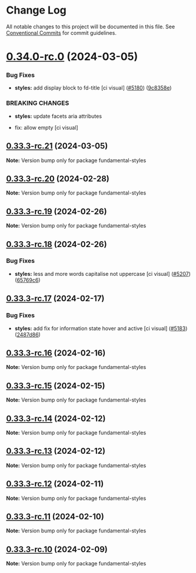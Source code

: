 # Change Log

All notable changes to this project will be documented in this file.
See [Conventional Commits](https://conventionalcommits.org) for commit guidelines.

# [0.34.0-rc.0](https://github.com/SAP/fundamental-styles/compare/v0.33.3-rc.21...v0.34.0-rc.0) (2024-03-05)

### Bug Fixes

-   **styles:** add display block to fd-title [ci visual] ([#5180](https://github.com/SAP/fundamental-styles/issues/5180)) ([9c8358e](https://github.com/SAP/fundamental-styles/commit/9c8358e10788c3dfbe8490d2bbad2dd68d9769dd))

### BREAKING CHANGES

-   **styles:** update facets aria attributes

-   fix: allow empty [ci visual]

## [0.33.3-rc.21](https://github.com/SAP/fundamental-styles/compare/v0.33.3-rc.20...v0.33.3-rc.21) (2024-03-05)

**Note:** Version bump only for package fundamental-styles

## [0.33.3-rc.20](https://github.com/SAP/fundamental-styles/compare/v0.33.3-rc.19...v0.33.3-rc.20) (2024-02-28)

**Note:** Version bump only for package fundamental-styles

## [0.33.3-rc.19](https://github.com/SAP/fundamental-styles/compare/v0.33.3-rc.18...v0.33.3-rc.19) (2024-02-26)

**Note:** Version bump only for package fundamental-styles

## [0.33.3-rc.18](https://github.com/SAP/fundamental-styles/compare/v0.33.3-rc.17...v0.33.3-rc.18) (2024-02-26)

### Bug Fixes

-   **styles:** less and more words capitalise not uppercase [ci visual] ([#5207](https://github.com/SAP/fundamental-styles/issues/5207)) ([65769c6](https://github.com/SAP/fundamental-styles/commit/65769c65ead0d4e6741bc877ff40a85c7e95e9ce))

## [0.33.3-rc.17](https://github.com/SAP/fundamental-styles/compare/v0.33.3-rc.16...v0.33.3-rc.17) (2024-02-17)

### Bug Fixes

-   **styles:** add fix for information state hover and active [ci visual] ([#5183](https://github.com/SAP/fundamental-styles/issues/5183)) ([2487d86](https://github.com/SAP/fundamental-styles/commit/2487d86f1389032adf821658c6e57df9c85666b1))

## [0.33.3-rc.16](https://github.com/SAP/fundamental-styles/compare/v0.33.3-rc.15...v0.33.3-rc.16) (2024-02-16)

**Note:** Version bump only for package fundamental-styles

## [0.33.3-rc.15](https://github.com/SAP/fundamental-styles/compare/v0.33.3-rc.14...v0.33.3-rc.15) (2024-02-15)

**Note:** Version bump only for package fundamental-styles

## [0.33.3-rc.14](https://github.com/SAP/fundamental-styles/compare/v0.33.3-rc.13...v0.33.3-rc.14) (2024-02-12)

**Note:** Version bump only for package fundamental-styles

## [0.33.3-rc.13](https://github.com/SAP/fundamental-styles/compare/v0.33.3-rc.12...v0.33.3-rc.13) (2024-02-12)

**Note:** Version bump only for package fundamental-styles

## [0.33.3-rc.12](https://github.com/SAP/fundamental-styles/compare/v0.33.3-rc.11...v0.33.3-rc.12) (2024-02-11)

**Note:** Version bump only for package fundamental-styles

## [0.33.3-rc.11](https://github.com/SAP/fundamental-styles/compare/v0.33.3-rc.10...v0.33.3-rc.11) (2024-02-10)

**Note:** Version bump only for package fundamental-styles

## [0.33.3-rc.10](https://github.com/SAP/fundamental-styles/compare/v0.33.3-rc.9...v0.33.3-rc.10) (2024-02-09)

**Note:** Version bump only for package fundamental-styles
